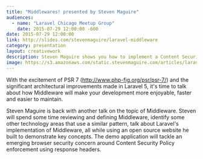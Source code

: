 ```yaml
---
title: "Middlewares! presented by Steven Maguire"
audiences:
  - name: "Laravel Chicago Meetup Group"
    date: 2015-07-29 12:00:00 -600
date: 2015-07-29 12:00:00
link: http://slides.com/stevenmaguire/laravel-middleware
category: presentation
layout: creativework
description: Steven Maguire shows you how to implement a Content Security Policy middleware within Laravel applications
image: https://s3.amazonaws.com/static.stevenmaguire.com/articles/laravel-ci.jpg
---
```


With the excitement of PSR 7 (http://www.php-fig.org/psr/psr-7/) and the significant architectural improvements made in Laravel 5, it's time to talk about how Middleware will make your development more enjoyable, faster and easier to maintain.

Steven Maguire is back with another talk on the topic of Middleware. Steven will spend some time reviewing and defining Middleware, identify some other technology areas that use a similar pattern, talk about Laravel's implementation of Middleware, all while using an open source website he built to demonstrate key concepts. The demo application will tackle an emerging browser security concern around Content Security Policy enforcement using response headers.
